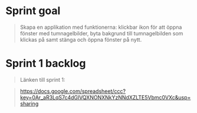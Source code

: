 Sprint goal
===========

> Skapa en applikation med funktionerna: klickbar ikon för att öppna fönster med tumnagelbilder, byta bakgrund till tumnagelbilden som klickas på samt stänga och öppna fönster på nytt.

Sprint 1 backlog
================

> Länken till sprint 1:

> https://docs.google.com/spreadsheet/ccc?key=0Ar_aR3LqS7c4dGlVQXNONXNkYzNNdXZLTE5Vbmc0VXc&usp=sharing
